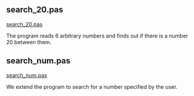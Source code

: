 ## search_20.pas

[search_20.pas](search_20.pas)

The program reads 6 arbitrary numbers and finds out if there is a number 20 between them.

## search_num.pas

[search_num.pas](search_num.pas)

We extend the program to search for a number specified by the user.
